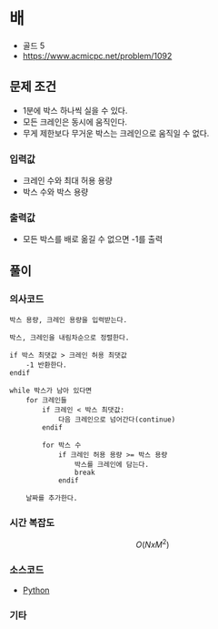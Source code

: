 # 배

- 골드 5
- https://www.acmicpc.net/problem/1092

## 문제 조건

- 1분에 박스 하나씩 실을 수 있다.
- 모든 크레인은 동시에 움직인다.
- 무게 제한보다 무거운 박스는 크레인으로 움직일 수 없다.

### 입력값

- 크레인 수와 최대 허용 용량
- 박스 수와 박스 용량

### 출력값

- 모든 박스를 배로 옮길 수 없으면 -1를 출력

## 풀이

### 의사코드

```text
박스 용량, 크레인 용량을 입력받는다.

박스, 크레인을 내림차순으로 정렬한다.

if 박스 최댓값 > 크레인 허용 최댓값
    -1 반환한다.
endif

while 박스가 남아 있다면
    for 크레인들
        if 크레인 < 박스 최댓값:
            다음 크레인으로 넘어간다(continue)
        endif

        for 박스 수
            if 크레인 허용 용량 >= 박스 용량
                박스를 크레인에 담는다.
                break
            endif

    날짜를 추가한다.

```

### 시간 복잡도

```math
O(NxM^2)
```

### 소스코드

- [Python](./1092.py)

### 기타
